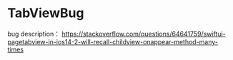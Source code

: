 # TabViewBug

bug description： https://stackoverflow.com/questions/64641759/swiftui-pagetabview-in-ios14-2-will-recall-childview-onappear-method-many-times
